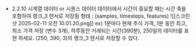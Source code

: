
- 2.2.10 시계열 데이터 or 시퀀스 데이터
데이터에서 시간이 중요할 때는 시간 축을 포함하여 랭크_3 텐서로 저장됨
형태 : (samples, timesteps, features)
![[스크린샷 2025-02-11 오전 10.01.20.png]]
ex) 1분마다 현재 주식 가격, 1분 동안 최고, 최소 가격 저장 (변수 3개), 하루동안 거래되는 시간(390분), 250일의 데이터를 표현 하세요. (250, 390, 3)의 랭크_3 텐서로 저장할 수 있다.
